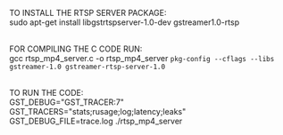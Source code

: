 TO INSTALL THE RTSP SERVER PACKAGE: </br>
sudo apt-get install libgstrtspserver-1.0-dev gstreamer1.0-rtsp </br></br>

FOR COMPILING THE C CODE RUN: </br>
gcc rtsp_mp4_server.c -o rtsp_mp4_server `pkg-config --cflags --libs gstreamer-1.0 gstreamer-rtsp-server-1.0` </br></br>

TO RUN THE CODE: </br>
GST_DEBUG="GST_TRACER:7" GST_TRACERS="stats;rusage;log;latency;leaks" GST_DEBUG_FILE=trace.log ./rtsp_mp4_server </br>

